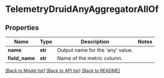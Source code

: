# TelemetryDruidAnyAggregatorAllOf

## Properties
Name | Type | Description | Notes
------------ | ------------- | ------------- | -------------
**name** | **str** | Output name for the &#39;any&#39; value. | 
**field_name** | **str** | Name of the metric column. | 

[[Back to Model list]](../README.md#documentation-for-models) [[Back to API list]](../README.md#documentation-for-api-endpoints) [[Back to README]](../README.md)


